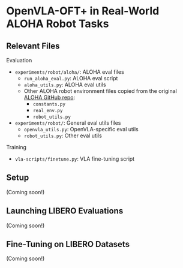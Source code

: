 # OpenVLA-OFT+ in Real-World ALOHA Robot Tasks

## Relevant Files

Evaluation
* `experiments/robot/aloha/`: ALOHA eval files
  * `run_aloha_eval.py`: ALOHA eval script
  * `aloha_utils.py`: ALOHA eval utils
  * Other ALOHA robot environment files copied from the original [ALOHA GitHub repo](https://github.com/tonyzhaozh/aloha):
    * `constants.py`
    * `real_env.py`
    * `robot_utils.py`
* `experiments/robot/`: General eval utils files
  * `openvla_utils.py`: OpenVLA-specific eval utils
  * `robot_utils.py`: Other eval utils

Training
* `vla-scripts/finetune.py`: VLA fine-tuning script

## Setup

(Coming soon!)

## Launching LIBERO Evaluations

(Coming soon!)

## Fine-Tuning on LIBERO Datasets

(Coming soon!)
